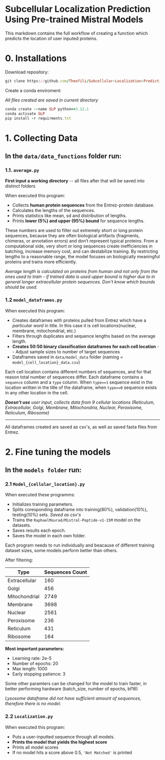 

# Subcellular Localization Prediction Using Pre-trained Mistral Models

This markdown contains the full workflow of creating a function which predicts the location of user inputed proteins.

# 0. Installations

Download repository:
```ruby
git clone https://github.com/Theofili/Subcellular-Localization-Prediction
```
Create a conda enviroment:

*All files created are saved in current directory*

```ruby
conda create --name SLP python==3.12.1
conda activate SLP
pip install -r requirments.txt
```

# 1. Collecting Data

## In the `data/data_functions` folder run:

### 1.1. `average.py`

**First input a working directory** -- all files after that will be saved into distinct folders

When executed this program:
* Collects **human protein sequences** from the Entrez-protein database. 
* Calculates the lengths of the sequences.
* Prints statistics like mean, sd and distribution of lengths.
* Prints **lower (5%) and upper (95%) bound** for sequence lengths.

These numbers are used to filter out extremely short or long protein sequences, because they are often biological artifacts (fragments, chimeras, or annotation errors) and don’t represent typical proteins. From a computational side, very short or long sequences create inefficiencies in batching, increase memory cost, and can destabilize training. By restricting lengths to a reasonable range, the model focuses on biologically meaningful proteins and trains more efficiently.

*Average length is calculated on proteins from human and not only from the ones used to train - if trained data is used upper bound is higher due to in general longer extracellular protein sequences. Don't know which bounds should be used.*

### 1.2 `model_dataframes.py`
When executed this program:
* Creates dataframes with proteins pulled from Entrez which have a *particular word* in title. In this case it is cell locations(nuclear, membrane, mitochondrial, etc.)
* Filters through duplicates and sequence lengths based on the average length.
* **Creates 50:50 binary classification dataframes for each cell location** -- Adjust sample sizes to number of target sequences
* Dataframes saved in `data/model_data` folder (naming = `model_{cell_location}_data.csv`)

Each cell location contains different numbers of sequences, and for that reason total number of sequences differ. Each dataframe contains a `sequence` column and a `type` column. When `type==1` sequence exist in the location written in the title of the dataframe, when `type==0` sequence exists in any other location in the cell.

***Doesn't use** user input, collects data from 9 cellular locations (Reticulum, Extracellular, Golgi, Membrane, Mitochondria, Nuclear, Peroxisome, Reticulum, Ribosome)*

---

All dataframes created are saved as csv's, as well as saved fasta files from Entrez.


# 2. Fine tuning the models

## In the `models folder` run:

### 2.1 `Model_{cellular_location}.py`

When executed these programms:
* Initializes training parameters.
* Splits coresponding dataframe into training(80%), validation(10%), testing(10%) sets. *Saved as csv's*
* Trains the `RaphaelMourad/Mistral-Peptide-v1-15M` model on the datasets.
* Saves results each epoch.
* Saves the model in each own folder.

Each program needs to run individually and beacause of different training dataset sizes, some models perform better than others.

After filtering:

|Type|Sequences Count|
|-----|-------------|
|Extracellular|160|
|Golgi|456|
|Mitochondrial|2749|
|Membrane|3698|
|Nuclear|2561|
|Peroxisome|236|
|Reticulum|431|
|Ribosome|164|



**Most important parameters:**
* Learning rate: 2e-5
* Number of epochs: 20
* Max length: 1000
* Early stopping patience: 3

Some other paramters can be changed for the model to train faster, in better performing hardware (batch_size, number of epochs, bf16)

*Lysosome dataframe did not have sufficient amount of sequences, therefore there is no model.*

### 2.2 `Localization.py`
When executed this program:
* Puts a user-inputted sequence through all models.
* **Prints the model that yields the highest score**
* Prints all model scores
* If no model hits a score above 0.5, `'Not Matched'` is printed
